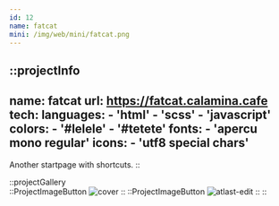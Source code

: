```yaml
---
id: 12
name: fatcat
mini: /img/web/mini/fatcat.png
---
```


::projectInfo
---
name: fatcat
url: https://fatcat.calamina.cafe
tech: 
    languages:
      - 'html'
      - 'scss'
      - 'javascript'
    colors:
      - '#lelele'
      - '#tetete'
    fonts:
      - 'apercu mono regular'
    icons:
      - 'utf8 special chars'
---
Another startpage with shortcuts.
::

::projectGallery  
  ::ProjectImageButton
    ![cover](/img/web/fatcat.png)
  ::
  ::ProjectImageButton
    ![atlast-edit](/img/web/fatcat/fatcat-alt.png)
  :: 
::

<!-- ::projectFeatures
- Search mimicking DuckDuckGo bangs, with instant results on several search engines,
- 4 different themes, each available in light or dark,
- A 'nsfw' button, toggling an additional category and marked links,
- Themes and nsfw state are stored in local storage for persistance
:: -->